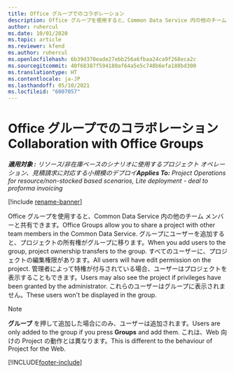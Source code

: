 ```yaml
---
title: Office グループでのコラボレーション
description: Office グループを使用すると、Common Data Service 内の他のチーム メンバーと共有できます。
author: ruhercul
ms.date: 10/01/2020
ms.topic: article
ms.reviewer: kfend
ms.author: ruhercul
ms.openlocfilehash: 6b39d370eade27ebb256a6fbaa24ca9f268eca2c
ms.sourcegitcommit: 40f68387f594180af64a5e5c748b6efa188bd300
ms.translationtype: HT
ms.contentlocale: ja-JP
ms.lasthandoff: 05/10/2021
ms.locfileid: "6007057"
---
```

# <a name="collaboration-with-office-groups"></a><span data-ttu-id="be43d-103">Office グループでのコラボレーション</span><span class="sxs-lookup"><span data-stu-id="be43d-103">Collaboration with Office Groups</span></span>

<span data-ttu-id="be43d-104">_**適用対象 :** リソース/非在庫ベースのシナリオに使用するプロジェクト オペレーション、見積請求に対応する小規模のデプロイ_</span><span class="sxs-lookup"><span data-stu-id="be43d-104">_**Applies To:** Project Operations for resource/non-stocked based scenarios, Lite deployment - deal to proforma invoicing_</span></span>

[!include [rename-banner](~/includes/cc-data-platform-banner.md)]

<span data-ttu-id="be43d-105">Office グループを使用すると、Common Data Service 内の他のチーム メンバーと共有できます。</span><span class="sxs-lookup"><span data-stu-id="be43d-105">Office Groups allow you to share a project with other team members in the Common Data Service.</span></span> <span data-ttu-id="be43d-106">グループにユーザーを追加すると、プロジェクトの所有権がグループに移ります。</span><span class="sxs-lookup"><span data-stu-id="be43d-106">When you add users to the group, project ownership transfers to the group.</span></span> <span data-ttu-id="be43d-107">すべてのユーザーに、プロジェクトの編集権限があります。</span><span class="sxs-lookup"><span data-stu-id="be43d-107">All users will have edit permission on the project.</span></span> <span data-ttu-id="be43d-108">管理者によって特権が付与されている場合、ユーザーはプロジェクトを表示することもできます。</span><span class="sxs-lookup"><span data-stu-id="be43d-108">Users may also see the project if privileges have been granted by the administrator.</span></span> <span data-ttu-id="be43d-109">これらのユーザーはグループに表示されません。</span><span class="sxs-lookup"><span data-stu-id="be43d-109">These users won't be displayed in the group.</span></span>

> [!NOTE] 
> <span data-ttu-id="be43d-110">**グループ** を押して追加した場合にのみ、ユーザーは追加されます。</span><span class="sxs-lookup"><span data-stu-id="be43d-110">Users are only added to the group if you press **Groups** and add them.</span></span> <span data-ttu-id="be43d-111">これは、Web 向けの Project の動作とは異なります。</span><span class="sxs-lookup"><span data-stu-id="be43d-111">This is different to the behaviour of Project for the Web.</span></span> 



[!INCLUDE[footer-include](../includes/footer-banner.md)]